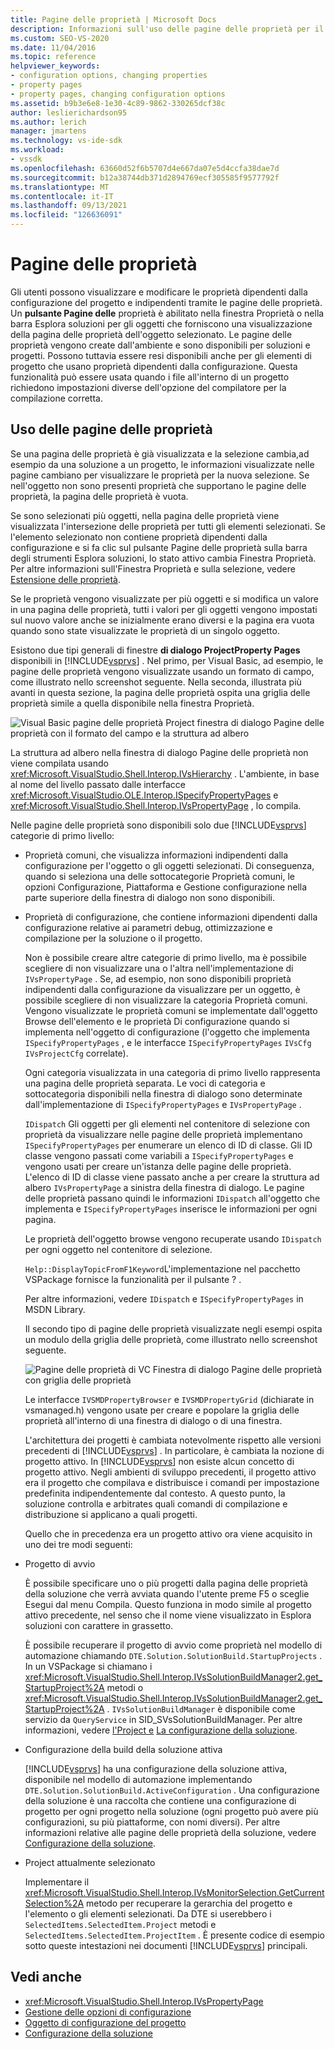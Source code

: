 ```yaml
---
title: Pagine delle proprietà | Microsoft Docs
description: Informazioni sull'uso delle pagine delle proprietà per il nuovo tipo di progetto in Visual Studio SDK, che consentono agli utenti di visualizzare e modificare le proprietà del progetto.
ms.custom: SEO-VS-2020
ms.date: 11/04/2016
ms.topic: reference
helpviewer_keywords:
- configuration options, changing properties
- property pages
- property pages, changing configuration options
ms.assetid: b9b3e6e8-1e30-4c89-9862-330265dcf38c
author: leslierichardson95
ms.author: lerich
manager: jmartens
ms.technology: vs-ide-sdk
ms.workload:
- vssdk
ms.openlocfilehash: 63660d52f6b5707d4e667da07e5d4ccfa38dae7d
ms.sourcegitcommit: b12a38744db371d2894769ecf305585f9577792f
ms.translationtype: MT
ms.contentlocale: it-IT
ms.lasthandoff: 09/13/2021
ms.locfileid: "126636091"
---
```

# <a name="property-pages"></a>Pagine delle proprietà
Gli utenti possono visualizzare e modificare le proprietà dipendenti dalla configurazione del progetto e indipendenti tramite le pagine delle proprietà. Un **pulsante Pagine delle**  proprietà è abilitato nella finestra Proprietà o nella barra Esplora soluzioni per gli oggetti che forniscono una visualizzazione della pagina delle proprietà dell'oggetto selezionato. Le pagine delle proprietà vengono create dall'ambiente e sono disponibili per soluzioni e progetti. Possono tuttavia essere resi disponibili anche per gli elementi di progetto che usano proprietà dipendenti dalla configurazione. Questa funzionalità può essere usata quando i file all'interno di un progetto richiedono impostazioni diverse dell'opzione del compilatore per la compilazione corretta.

## <a name="using-property-pages"></a>Uso delle pagine delle proprietà
 Se una pagina delle proprietà è già visualizzata e la selezione cambia,ad esempio da una soluzione a un progetto, le informazioni visualizzate nelle pagine cambiano per visualizzare le proprietà per la nuova selezione. Se nell'oggetto non sono presenti proprietà che supportano le pagine delle proprietà, la pagina delle proprietà è vuota.

 Se sono selezionati più oggetti, nella pagina delle proprietà viene visualizzata l'intersezione delle proprietà per tutti gli elementi selezionati. Se l'elemento selezionato non contiene proprietà  dipendenti dalla configurazione e si fa clic sul pulsante Pagine delle proprietà sulla barra degli strumenti Esplora soluzioni, lo stato attivo cambia Finestra Proprietà. Per altre informazioni sull'Finestra Proprietà e sulla selezione, vedere [Estensione delle proprietà](../../extensibility/internals/extending-properties.md).

 Se le proprietà vengono visualizzate per più oggetti e si modifica un valore in una pagina delle proprietà, tutti i valori per gli oggetti vengono impostati sul nuovo valore anche se inizialmente erano diversi e la pagina era vuota quando sono state visualizzate le proprietà di un singolo oggetto.

 Esistono due tipi generali di finestre **di dialogo ProjectProperty Pages** disponibili in [!INCLUDE[vsprvs](../../code-quality/includes/vsprvs_md.md)] . Nel primo, per Visual Basic, ad esempio, le pagine delle proprietà vengono visualizzate usando un formato di campo, come illustrato nello screenshot seguente. Nella seconda, illustrata più avanti in questa sezione, la pagina delle proprietà ospita una griglia delle proprietà simile a quella disponibile nella finestra Proprietà.

 ![Visual Basic pagine delle proprietà Project](../../extensibility/internals/media/vsvbproppages.gif "vsVBPropPages") finestra di dialogo Pagine delle proprietà con il formato del campo e la struttura ad albero

 La struttura ad albero nella finestra di dialogo Pagine delle proprietà non viene compilata usando <xref:Microsoft.VisualStudio.Shell.Interop.IVsHierarchy> . L'ambiente, in base al nome del livello passato dalle interfacce <xref:Microsoft.VisualStudio.OLE.Interop.ISpecifyPropertyPages> e <xref:Microsoft.VisualStudio.Shell.Interop.IVsPropertyPage> , lo compila.

 Nelle pagine delle proprietà sono disponibili solo due [!INCLUDE[vsprvs](../../code-quality/includes/vsprvs_md.md)] categorie di primo livello:

- Proprietà comuni, che visualizza informazioni indipendenti dalla configurazione per l'oggetto o gli oggetti selezionati. Di conseguenza, quando si seleziona una delle sottocategorie Proprietà comuni, le opzioni Configurazione, Piattaforma e Gestione configurazione nella parte superiore della finestra di dialogo non sono disponibili.

- Proprietà di configurazione, che contiene informazioni dipendenti dalla configurazione relative ai parametri debug, ottimizzazione e compilazione per la soluzione o il progetto.

  Non è possibile creare altre categorie di primo livello, ma è possibile scegliere di non visualizzare una o l'altra nell'implementazione di `IVsPropertyPage` . Se, ad esempio, non sono disponibili proprietà indipendenti dalla configurazione da visualizzare per un oggetto, è possibile scegliere di non visualizzare la categoria Proprietà comuni. Vengono visualizzate le proprietà comuni se implementate dall'oggetto Browse dell'elemento e le proprietà Di configurazione quando si implementa nell'oggetto di configurazione (l'oggetto che implementa `ISpecifyPropertyPages` , e le interfacce `ISpecifyPropertyPages` `IVsCfg` `IVsProjectCfg` correlate).

  Ogni categoria visualizzata in una categoria di primo livello rappresenta una pagina delle proprietà separata. Le voci di categoria e sottocategoria disponibili nella finestra di dialogo sono determinate dall'implementazione di `ISpecifyPropertyPages` e `IVsPropertyPage` .

  `IDispatch` Gli oggetti per gli elementi nel contenitore di selezione con proprietà da visualizzare nelle pagine delle proprietà implementano `ISpecifyPropertyPages` per enumerare un elenco di ID di classe. Gli ID classe vengono passati come variabili a `ISpecifyPropertyPages` e vengono usati per creare un'istanza delle pagine delle proprietà. L'elenco di ID di classe viene passato anche a per creare la struttura ad albero `IVsPropertyPage` a sinistra della finestra di dialogo. Le pagine delle proprietà passano quindi le informazioni `IDispatch` all'oggetto che implementa e `ISpecifyPropertyPages` inserisce le informazioni per ogni pagina.

  Le proprietà dell'oggetto browse vengono recuperate usando `IDispatch` per ogni oggetto nel contenitore di selezione.

  `Help::DisplayTopicFromF1Keyword`L'implementazione nel pacchetto VSPackage fornisce la funzionalità per il pulsante ? .

  Per altre informazioni, vedere `IDispatch` e `ISpecifyPropertyPages` in MSDN Library.

  Il secondo tipo di pagine delle proprietà visualizzate negli esempi ospita un modulo della griglia delle proprietà, come illustrato nello screenshot seguente.

  ![Pagine delle proprietà di VC](../../extensibility/internals/media/vsvcproppages.gif "vsVCPropPages") Finestra di dialogo Pagine delle proprietà con griglia delle proprietà

  Le interfacce `IVSMDPropertyBrowser` e `IVSMDPropertyGrid` (dichiarate in vsmanaged.h) vengono usate per creare e popolare la griglia delle proprietà all'interno di una finestra di dialogo o di una finestra.

  L'architettura dei progetti è cambiata notevolmente rispetto alle versioni precedenti di [!INCLUDE[vsprvs](../../code-quality/includes/vsprvs_md.md)] . In particolare, è cambiata la nozione di progetto attivo. In [!INCLUDE[vsprvs](../../code-quality/includes/vsprvs_md.md)] non esiste alcun concetto di progetto attivo. Negli ambienti di sviluppo precedenti, il progetto attivo era il progetto che compilava e distribuisce i comandi per impostazione predefinita indipendentemente dal contesto. A questo punto, la soluzione controlla e arbitrates quali comandi di compilazione e distribuzione si applicano a quali progetti.

  Quello che in precedenza era un progetto attivo ora viene acquisito in uno dei tre modi seguenti:

- Progetto di avvio

   È possibile specificare uno o più progetti dalla pagina delle proprietà della soluzione che verrà avviata quando l'utente preme F5 o sceglie Esegui dal menu Compila. Questo funziona in modo simile al progetto attivo precedente, nel senso che il nome viene visualizzato in Esplora soluzioni con carattere in grassetto.

   È possibile recuperare il progetto di avvio come proprietà nel modello di automazione chiamando `DTE.Solution.SolutionBuild.StartupProjects` . In un VSPackage si chiamano i <xref:Microsoft.VisualStudio.Shell.Interop.IVsSolutionBuildManager2.get_StartupProject%2A> metodi o <xref:Microsoft.VisualStudio.Shell.Interop.IVsSolutionBuildManager2.get_StartupProject%2A> . `IVsSolutionBuildManager` è disponibile come servizio da `QueryService` in SID_SVsSolutionBuildManager. Per altre informazioni, vedere [l'Project e](../../extensibility/internals/project-configuration-object.md) [La configurazione della soluzione](../../extensibility/internals/solution-configuration.md).

- Configurazione della build della soluzione attiva

   [!INCLUDE[vsprvs](../../code-quality/includes/vsprvs_md.md)] ha una configurazione della soluzione attiva, disponibile nel modello di automazione implementando `DTE.Solution.SolutionBuild.ActiveConfiguration` . Una configurazione della soluzione è una raccolta che contiene una configurazione di progetto per ogni progetto nella soluzione (ogni progetto può avere più configurazioni, su più piattaforme, con nomi diversi). Per altre informazioni relative alle pagine delle proprietà della soluzione, vedere [Configurazione della soluzione](../../extensibility/internals/solution-configuration.md).

- Project attualmente selezionato

   Implementare il <xref:Microsoft.VisualStudio.Shell.Interop.IVsMonitorSelection.GetCurrentSelection%2A> metodo per recuperare la gerarchia del progetto e l'elemento o gli elementi selezionati. Da DTE si userebbero i `SelectedItems.SelectedItem.Project` metodi e `SelectedItems.SelectedItem.ProjectItem` . È presente codice di esempio sotto queste intestazioni nei documenti [!INCLUDE[vsprvs](../../code-quality/includes/vsprvs_md.md)] principali.

## <a name="see-also"></a>Vedi anche
- <xref:Microsoft.VisualStudio.Shell.Interop.IVsPropertyPage>
- [Gestione delle opzioni di configurazione](../../extensibility/internals/managing-configuration-options.md)
- [Oggetto di configurazione del progetto](../../extensibility/internals/project-configuration-object.md)
- [Configurazione della soluzione](../../extensibility/internals/solution-configuration.md)
